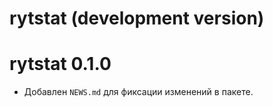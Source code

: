 # rytstat (development version)

# rytstat 0.1.0

* Добавлен `NEWS.md` для фиксации изменений в пакете.
